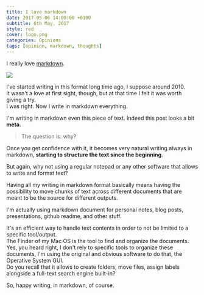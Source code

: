 ```yaml
---
title: I love markdown
date: 2017-05-06 14:00:00 +0100
subtitle: 6th May, 2017
style: red
cover: logo.png
categories: Opinions
tags: [opinion, markdown, thoughts]
---
```


I really love [markdown](https://en.wikipedia.org/wiki/Markdown).

![](/assets/posts/i-love-markdown/logo.png)

I've started writing in this format long time ago, I suppose around 2010.  
It wasn't a love at first sight, though, but at that time I felt it was worth giving a try.  
I was right. Now I write in markdown everything.

I'm writing in markdown even this piece of text. Indeed this post looks a bit **meta**.

>  The question is: why?

Once you get confidence with it, it becomes very natural writing always in markdown, **starting to structure the text since the beginning**.

But again, why not using a regular notepad or any other software that allows to write and format text?

Having all my writing in markdown format basically means having the possibility to move chunks of text across different documents that are meant to be the source for different outputs.

I'm actually using markdown document for personal notes, blog posts, presentations, github readme, and other stuff.

It's an efficient way to handle text contents in order to not be limited to a specific tool/output.  
The Finder of my Mac OS is the tool to find and organize the documents.  
Yes, you heard right, I don't rely to specific tools to organize these documents, I'm using the original and obvious software to do that, the Operative System GUI.  
Do you recall that it allows to create folders, move files, assign labels alongside a full-text search engine built-in?

So, happy writing, in markdown, of course.

